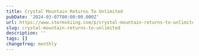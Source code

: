 ```yaml
---
title: Crystal Mountain Returns To Unlimited
pubDate: '2024-03-07T00:00:00.000Z'
url: https://www.stormskiing.com/p/crystal-mountain-returns-to-unlimited
slug: crystal-mountain-returns-to-unlimited
description: ''
tags: []
changefreq: monthly
---
```


<!-- Add post content below -->
